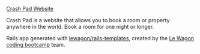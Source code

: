 [Crash Pad Website](https://crash-pad-le-wagon.herokuapp.com)

Crash Pad is a website that allows you to book a room or property anywhere in the world. Book a room for one night or longer.

Rails app generated with [lewagon/rails-templates](https://github.com/lewagon/rails-templates), created by the [Le Wagon coding bootcamp](https://www.lewagon.com) team.
